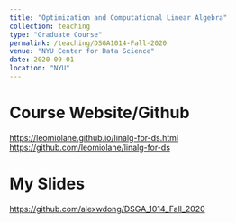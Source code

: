 ```yaml
---
title: "Optimization and Computational Linear Algebra"
collection: teaching
type: "Graduate Course"
permalink: /teaching/DSGA1014-Fall-2020
venue: "NYU Center for Data Science"
date: 2020-09-01
location: "NYU"
---
```


Course Website/Github 
======
https://leomiolane.github.io/linalg-for-ds.html  
https://github.com/leomiolane/linalg-for-ds

My Slides
======
https://github.com/alexwdong/DSGA_1014_Fall_2020
